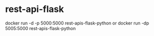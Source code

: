 # rest-api-flask
docker run -d -p 5000:5000 rest-apis-flask-python
or
docker run -dp 5005:5000 rest-apis-flask-python
